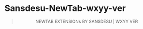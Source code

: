 # Sansdesu-NewTab-wxyy-ver


<div align=center>

> NEWTAB EXTENSIONs BY SANSDESU | WXYY VER

</div>
